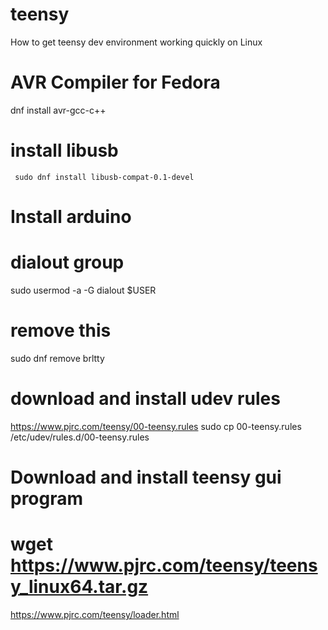 # teensy
How to get teensy dev environment working quickly on Linux

# AVR Compiler for Fedora
dnf install avr-gcc-c++

# install libusb 
  ` sudo dnf install libusb-compat-0.1-devel`

# Install arduino 

# dialout group
sudo usermod -a -G dialout $USER

# remove this
 sudo dnf remove brltty   

# download and install udev rules
https://www.pjrc.com/teensy/00-teensy.rules
sudo cp 00-teensy.rules /etc/udev/rules.d/00-teensy.rules

# Download and install teensy gui program 
# wget https://www.pjrc.com/teensy/teensy_linux64.tar.gz
https://www.pjrc.com/teensy/loader.html



